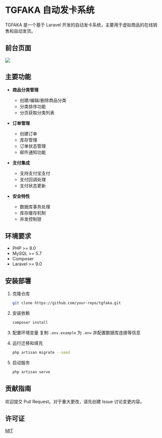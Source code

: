 # TGFAKA 自动发卡系统

TGFAKA 是一个基于 Laravel 开发的自动发卡系统，主要用于虚拟商品的在线销售和自动发货。
## 前台页面
![](http://www.picgo.net/image/front.WKp2ip)
## 主要功能

- **商品分类管理**
  - 创建/编辑/删除商品分类
  - 分类排序功能
  - 分页获取分类列表

- **订单管理**
  - 创建订单
  - 库存管理
  - 订单状态管理
  - 邮件通知功能

- **支付集成**
  - 支持支付宝支付
  - 支付回调处理
  - 支付状态更新

- **安全特性**
  - 数据库事务处理
  - 库存缓存机制
  - 并发控制锁

## 环境要求

- PHP >= 8.0
- MySQL >= 5.7
- Composer
- Laravel >= 9.0

## 安装部署

1. 克隆仓库
   ```bash
   git clone https://github.com/your-repo/tgfaka.git
   ```

2. 安装依赖
   ```bash
   composer install
   ```

3. 配置环境变量
   复制 `.env.example` 为 `.env` 并配置数据库连接等信息

4. 运行迁移和填充
   ```bash
   php artisan migrate --seed
   ```

5. 启动服务
   ```bash
   php artisan serve
   ```


## 贡献指南

欢迎提交 Pull Request。对于重大更改，请先创建 Issue 讨论变更内容。

## 许可证

[MIT](https://opensource.org/licenses/MIT)
